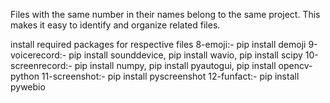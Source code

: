 Files with the same number in their names belong to the same project. This makes it easy to identify and organize related files.

install required packages for respective files
8-emoji:-  pip install demoji
9-voicerecord:-  pip install sounddevice, pip install wavio, pip install scipy
10-screenrecord:- pip install numpy, pip install pyautogui, pip install opencv-python
11-screenshot:- pip install pyscreenshot
12-funfact:- pip install pywebio
